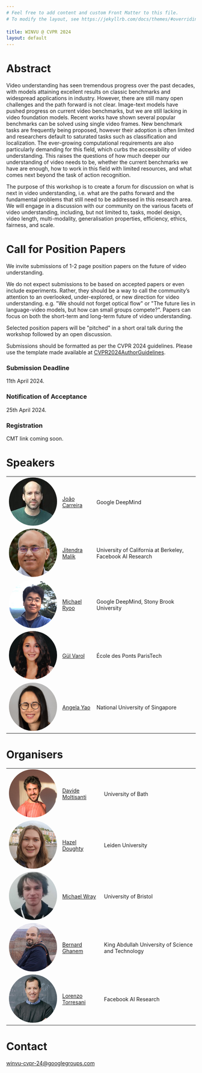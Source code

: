 ```yaml
---
# Feel free to add content and custom Front Matter to this file.
# To modify the layout, see https://jekyllrb.com/docs/themes/#overriding-theme-defaults

title: WINVU @ CVPR 2024
layout: default
---
```


# Abstract

Video understanding has seen tremendous progress over the past decades, with models attaining excellent results on classic benchmarks and widespread applications in industry. However, there are still many open challenges and the path forward is not clear. Image-text models have pushed progress on current video benchmarks, but we are still lacking in video foundation models. Recent works have shown several popular benchmarks can be solved using single video frames. New benchmark tasks are frequently being proposed, however their adoption is often limited and researchers default to saturated tasks such as classification and localization. The ever-growing computational requirements are also particularly demanding for this field, which curbs the accessibility of video understanding. This raises the questions of how much deeper our understanding of video needs to be, whether the current benchmarks we have are enough, how to work in this field with limited resources, and what comes next beyond the task of action recognition.

The purpose of this workshop is to create a forum for discussion on what is next in video
understanding, i.e. what are the paths forward and the fundamental problems that still need to be addressed in this research area. We will engage in a discussion with our community on the various facets of video understanding, including, but not limited to, tasks, model design, video length, multi-modality, generalisation properties, efficiency, ethics, fairness, and scale.

# Call for Position Papers

We invite submissions of 1-2 page position papers on the future of video understanding. 

We do not expect submissions to be based on accepted papers or even include experiments. Rather, they should be a way to call the community’s attention to an overlooked, under-explored, or new direction for video understanding. e.g. "We should not forget optical flow" or "The future lies in language-video models, but how can small groups compete?". Papers can focus on both the short-term and long-term future of video understanding.

Selected position papers will be "pitched" in a short oral talk during the workshop followed by an open discussion. 

Submissions should be formatted as per the CVPR 2024 guidelines. Please use the template made available at [CVPR2024AuthorGuidelines](https://cvpr.thecvf.com/Conferences/2024/AuthorGuidelines).

### Submission Deadline

11th April 2024.

### Notification of Acceptance

25th April 2024.

### Registration

CMT link coming soon.

# Speakers

<table style="border-collapse: collapse; border: none;">
<tr style="border: none;">
    <td style="border: none;">
        <img style="width: auto; height: auto;  max-height:128px;  max-width:128px; position: relative; overflow: hidden; border-radius: 50%;" 
        src="./assets/img/joao.png">
    </td>
    <td style="border: none;"><a href="https://scholar.google.com/citations?hl=en&user=IUZ-7_cAAAAJ">João Carreira</a></td>
    <td style="border: none;">Google DeepMind</td>
</tr>
<tr style="border: none;">
    <td style="border: none;">
        <img style="width: auto; height: auto;  max-height:128px;  max-width:128px; position: relative; overflow: hidden; border-radius: 50%;" 
        src="./assets/img/jitendra.png">
    </td>
    <td style="border: none;"><a href="https://people.eecs.berkeley.edu/~malik">Jitendra Malik</a></td>
    <td style="border: none;">University of California at Berkeley, Facebook AI Research</td>
</tr>
<tr style="border: none;">
    <td style="border: none;">
        <img style="width: auto; height: auto;  max-height:128px;  max-width:128px; position: relative; overflow: hidden; border-radius: 50%;" 
        src="./assets/img/michael.jpg">
    </td>
    <td style="border: none;"><a href="http://michaelryoo.com/">Michael Ryoo</a></td>
    <td style="border: none;">Google DeepMind, Stony Brook University</td>
</tr>
<tr style="border: none;">
    <td style="border: none;">
        <img style="width: auto; height: auto;  max-height:128px;  max-width:128px; position: relative; overflow: hidden; border-radius: 50%;" 
        src="./assets/img/gul.jpg">
    </td>
    <td style="border: none;"><a href="https://imagine.enpc.fr/~varolg">Gül Varol</a></td>
    <td style="border: none;">École des Ponts ParisTech</td>
</tr>
<tr style="border: none;">
    <td style="border: none;">
        <img style="width: auto; height: auto;  max-height:128px;  max-width:128px; position: relative; overflow: hidden; border-radius: 50%;" 
        src="./assets/img/angela.png">
    </td>
    <td style="border: none;"><a href="https://www.comp.nus.edu.sg/~ayao">Angela Yao</a></td>
    <td style="border: none;">National University of Singapore</td>
</tr>
</table>

# Organisers

<table style="border-collapse: collapse; border: none;">
<tr style="border: none;">
    <td style="border: none;">
        <img style="width: auto; height: auto;  max-height:128px;  max-width:128px; position: relative; overflow: hidden; border-radius: 50%;" 
        src="./assets/img/davide.jpg">
    </td>
    <td style="border: none;"><a href="https://www.davidemoltisanti.com/research">Davide Moltisanti</a></td>
    <td style="border: none;">University of Bath</td>
</tr>
<tr style="border: none;">
    <td style="border: none;">
        <img style="width: auto; height: auto;  max-height:128px;  max-width:128px; position: relative; overflow: hidden; border-radius: 50%;" 
        src="./assets/img/hazel.jpg">
    </td>
    <td style="border: none;"><a href="https://hazeldoughty.github.io">Hazel Doughty</a></td>
    <td style="border: none;">Leiden University</td>
</tr>
<tr style="border: none;">
    <td style="border: none;">
        <img style="width: auto; height: auto;  max-height:128px;  max-width:128px; position: relative; overflow: hidden; border-radius: 50%;" 
        src="./assets/img/mike.jpg">
    </td>
    <td style="border: none;"><a href="https://mwray.github.io">Michael Wray</a></td>
    <td style="border: none;">University of Bristol</td>
</tr>
<tr style="border: none;">
    <td style="border: none;">
        <img style="width: auto; height: auto;  max-height:128px;  max-width:128px; position: relative; overflow: hidden; border-radius: 50%;" 
        src="./assets/img/bernard.jpg">
    </td>
    <td style="border: none;"><a href="https://www.bernardghanem.com">Bernard Ghanem</a></td>
    <td style="border: none;">King Abdullah University of Science and Technology</td>
</tr>
<tr style="border: none;">
    <td style="border: none;">
        <img style="width: auto; height: auto;  max-height:128px;  max-width:128px; position: relative; overflow: hidden; border-radius: 50%;" 
        src="./assets/img/lorenzo.jpg">
    </td>
    <td style="border: none;"><a href="https://ltorresa.github.io/home.html">Lorenzo Torresani</a></td>
    <td style="border: none;">Facebook AI Research</td>
</tr>
</table>

# Contact

[winvu-cvpr-24@googlegroups.com](mailto:winvu-cvpr-24@googlegroups.com)

